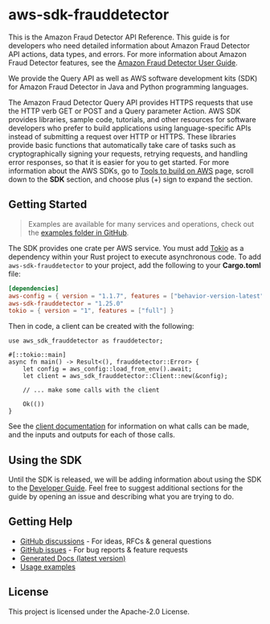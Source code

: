 # aws-sdk-frauddetector

This is the Amazon Fraud Detector API Reference. This guide is for developers who need detailed information about Amazon Fraud Detector API actions, data types, and errors. For more information about Amazon Fraud Detector features, see the [Amazon Fraud Detector User Guide](https://docs.aws.amazon.com/frauddetector/latest/ug/).

We provide the Query API as well as AWS software development kits (SDK) for Amazon Fraud Detector in Java and Python programming languages.

The Amazon Fraud Detector Query API provides HTTPS requests that use the HTTP verb GET or POST and a Query parameter Action. AWS SDK provides libraries, sample code, tutorials, and other resources for software developers who prefer to build applications using language-specific APIs instead of submitting a request over HTTP or HTTPS. These libraries provide basic functions that automatically take care of tasks such as cryptographically signing your requests, retrying requests, and handling error responses, so that it is easier for you to get started. For more information about the AWS SDKs, go to [Tools to build on AWS](https://aws.amazon.com/developer/tools/) page, scroll down to the __SDK__ section, and choose plus (+) sign to expand the section.

## Getting Started

> Examples are available for many services and operations, check out the
> [examples folder in GitHub](https://github.com/awslabs/aws-sdk-rust/tree/main/examples).

The SDK provides one crate per AWS service. You must add [Tokio](https://crates.io/crates/tokio)
as a dependency within your Rust project to execute asynchronous code. To add `aws-sdk-frauddetector` to
your project, add the following to your **Cargo.toml** file:

```toml
[dependencies]
aws-config = { version = "1.1.7", features = ["behavior-version-latest"] }
aws-sdk-frauddetector = "1.25.0"
tokio = { version = "1", features = ["full"] }
```

Then in code, a client can be created with the following:

```rust,no_run
use aws_sdk_frauddetector as frauddetector;

#[::tokio::main]
async fn main() -> Result<(), frauddetector::Error> {
    let config = aws_config::load_from_env().await;
    let client = aws_sdk_frauddetector::Client::new(&config);

    // ... make some calls with the client

    Ok(())
}
```

See the [client documentation](https://docs.rs/aws-sdk-frauddetector/latest/aws_sdk_frauddetector/client/struct.Client.html)
for information on what calls can be made, and the inputs and outputs for each of those calls.

## Using the SDK

Until the SDK is released, we will be adding information about using the SDK to the
[Developer Guide](https://docs.aws.amazon.com/sdk-for-rust/latest/dg/welcome.html). Feel free to suggest
additional sections for the guide by opening an issue and describing what you are trying to do.

## Getting Help

* [GitHub discussions](https://github.com/awslabs/aws-sdk-rust/discussions) - For ideas, RFCs & general questions
* [GitHub issues](https://github.com/awslabs/aws-sdk-rust/issues/new/choose) - For bug reports & feature requests
* [Generated Docs (latest version)](https://awslabs.github.io/aws-sdk-rust/)
* [Usage examples](https://github.com/awslabs/aws-sdk-rust/tree/main/examples)

## License

This project is licensed under the Apache-2.0 License.

